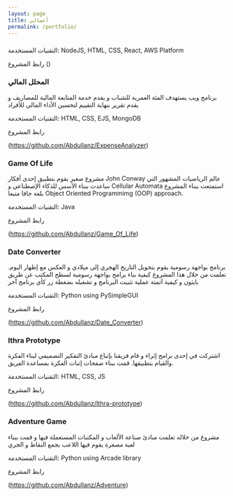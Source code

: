 ```yaml
---
layout: page
title: أعمالي
permalink: /portfolio/
---
```


### 

التقنيات المستخدمة: NodeJS, HTML, CSS, React, AWS Platform

رابط المشروع
()


### المحلل المالي

برنامج ويب يستهدف الفئة العمرية للشباب و يقدم خدمة المتابعة المالية للمصاريف و يقدم تقرير بنهاية التقييم لتحسين الأداء المالي للأفراد

التقنيات المستخدمة: HTML, CSS, EJS, MongoDB

رابط المشروع

(https://github.com/Abdullanz/ExpenseAnalyzer)


### Game Of Life

مشروع صغير يقوم بتطبيق إحدى أفكار John Conway عالم الرياضيات المشهور التي ساعدت ببناء الأسس للذكاء الإصطناعي و Cellular Automata استمتعت ببناء المشروع بلغة جافا متبعا Object Oriented Programmimg (OOP) approach.

التقنيات المستخدمة: Java

رابط المشروع

(https://github.com/Abdullanz/Game_Of_Life)


### Date Converter

برنامج بواجهة رسومية يقوم بتحويل التاريخ الهجري إلى ميلادي و العكس مع إظهار اليوم. تعلمت من خلال هذا المشروع كيفية بناء برامج بواجهة رسومية لسطح المكتب عن طريق بايثون و كيفية أتمتة عملية تثبيت البرنامج و تشغيله بضغطة زر كأي برنامج آخر

التقنيات المستخدمة: Python using PySimpleGUI

رابط المشروع

(https://github.com/Abdullanz/Date_Converter)


### Ithra Prototype

اشتركت في إحدى برامج إثراء و قام فريقنا بإتباع مبادئ التفكير التصميمي لبناء الفكرة والقيام بتطبيقها. قمت ببناء صفحات إثبات الفكرة بمساعدة الفريق.

التقنيات المستخدمة: HTML, CSS, JS

رابط المشروع

(https://github.com/Abdullanz/Ithra-prototype)


### Adventure Game

مشروع من خلاله تعلمت مبادئ صناعة الألعاب و المكتبات المستعملة فيها و قمت ببناء لعبة مصغرة يقوم فيها اللاعب بجمع النقاط و الجري

التقنيات المستخدمة: Python using Arcade library

رابط المشروع

(https://github.com/Abdullanz/Adventure)